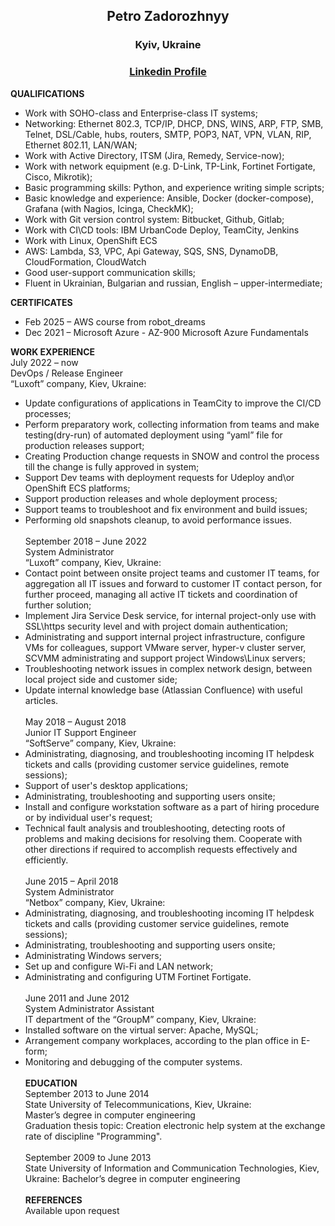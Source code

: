 <h2 align="center">Petro Zadorozhnyy</h2>
<h3 align="center">Kyiv, Ukraine</h3>
<h3 align="center"><a href="https://www.linkedin.com/in/petro-zadorozhniy-9a813ba2">Linkedin Profile</a></h3>

**QUALIFICATIONS**
  + Work with SOHO-class and Enterprise-class IT systems;
  + Networking: Ethernet 802.3, TCP/IP, DHCP, DNS, WINS, ARP, FTP, SMB, Telnet, DSL/Cable, hubs, routers, SMTP, POP3, NAT, VPN, VLAN, RIP, Ethernet 802.11, LAN/WAN;
  + Work with Active Directory, ITSM (Jira, Remedy, Service-now);
  + Work with network equipment (e.g. D-Link, TP-Link, Fortinet Fortigate, Cisco, Mikrotik);
  + Basic programming skills: Python, and experience writing simple scripts;
  + Basic knowledge and experience: Ansible, Docker (docker-compose), Grafana (with Nagios, Icinga, CheckMK);
  + Work with Git version control system: Bitbucket, Github, Gitlab;
  + Work with CI\CD tools: IBM UrbanCode Deploy, TeamCity, Jenkins
  + Work with Linux, OpenShift ECS
  + AWS: Lambda, S3, VPC, Api Gateway, SQS, SNS, DynamoDB, CloudFormation, CloudWatch
  + Good user-support communication skills;
  + Fluent in Ukrainian, Bulgarian and russian, English – upper-intermediate; 

**CERTIFICATES**
  + Feb 2025 – AWS course from robot_dreams
  + Dec 2021 – Microsoft Azure - AZ-900 Microsoft Azure Fundamentals

**WORK EXPERIENCE**\
July 2022 – now\
DevOps / Release Engineer\
“Luxoft” company, Kiev, Ukraine:
  + Update configurations of applications in TeamCity to improve the CI/CD processes;
  + Perform preparatory work, collecting information from teams and make testing(dry-run) of automated deployment using “yaml” file for production releases support;
  + Creating Production change requests in SNOW and control the process till the change is fully approved in system;
  + Support Dev teams with deployment requests for Udeploy and\or OpenShift ECS platforms;
  + Support production releases and whole deployment process;
  + Support teams to troubleshoot and fix environment and build issues;
  + Performing old snapshots cleanup, to avoid performance issues.\
\
September 2018 – June 2022\
System Administrator\
“Luxoft” company, Kiev, Ukraine:
  + Contact point between onsite project teams and customer IT teams, for aggregation all IT issues and forward to customer IT contact person, for further proceed, managing all active IT tickets and coordination of further solution;
  + Implement Jira Service Desk service, for internal project-only use with SSL\https security level and with project domain authentication;
  + Administrating and support internal project infrastructure, configure VMs for colleagues, support VMware server, hyper-v cluster server, SCVMM administrating and support project Windows\Linux servers;
  + Troubleshooting network issues in complex network design, between local project side and customer side;
  + Update internal knowledge base (Atlassian Confluence) with useful articles.\
\
May 2018 – August 2018\
Junior IT Support Engineer\
“SoftServe” company, Kiev, Ukraine:
  + Administrating, diagnosing, and troubleshooting incoming IT helpdesk tickets and calls (providing customer service guidelines, remote sessions);
  + Support of user's desktop applications;
  + Administrating, troubleshooting and supporting users onsite;
  + Install and configure workstation software as a part of hiring procedure or by individual user's request;
  + Technical fault analysis and troubleshooting, detecting roots of problems and making decisions for resolving them. Cooperate with other directions if required to accomplish requests effectively and efficiently.\
\
June 2015 – April 2018\
System Administrator\
“Netbox” company, Kiev, Ukraine:
  + Administrating, diagnosing, and troubleshooting incoming IT helpdesk tickets and calls (providing customer service guidelines, remote sessions);
  + Administrating, troubleshooting and supporting users onsite;
  + Administrating Windows servers;
  + Set up and configure Wi-Fi and LAN network;
  + Administrating and configuring UTM Fortinet Fortigate.  
\
June 2011 and June 2012\
System Administrator Assistant\
IT department of the “GroupM” company, Kiev, Ukraine:
  + Installed software on the virtual server: Apache, MySQL;
  + Arrangement company workplaces, according to the plan office in E-form;
  + Monitoring and debugging of the computer systems.\
\
**EDUCATION**\
September 2013 to June 2014\
State University of Telecommunications, Kiev, Ukraine:
\
Master’s degree in computer engineering\
Graduation thesis topic: Creation electronic help system at the exchange rate of discipline "Programming".\
\
September 2009 to June 2013\
State University of Information and Communication Technologies, Kiev, Ukraine:
Bachelor’s degree in computer engineering\
\
**REFERENCES**\
Available upon request

